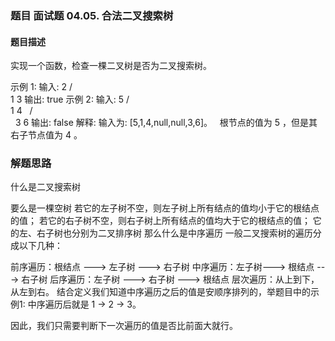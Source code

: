 ### 题目 面试题 04.05. 合法二叉搜索树
#### 题目描述
实现一个函数，检查一棵二叉树是否为二叉搜索树。

示例 1:
输入:
    2
   / \
  1   3
输出: true
示例 2:
输入:
    5
   / \
  1   4
     / \
    3   6
输出: false
解释: 输入为: [5,1,4,null,null,3,6]。
     根节点的值为 5 ，但是其右子节点值为 4 。

### 解题思路
  什么是二叉搜索树

要么是一棵空树
若它的左子树不空，则左子树上所有结点的值均小于它的根结点的值；
若它的右子树不空，则右子树上所有结点的值均大于它的根结点的值；
它的左、右子树也分别为二叉排序树
那么什么是中序遍历
一般二叉搜索树的遍历分成以下几种：

前序遍历：根结点 ---> 左子树 ---> 右子树
中序遍历：左子树---> 根结点 ---> 右子树
后序遍历：左子树 ---> 右子树 ---> 根结点
层次遍历：从上到下，从左到右。
结合定义我们知道中序遍历之后的值是安顺序排列的，举题目中的示例1: 中序遍历后就是 1 -> 2 -> 3。

因此，我们只需要判断下一次遍历的值是否比前面大就行。

